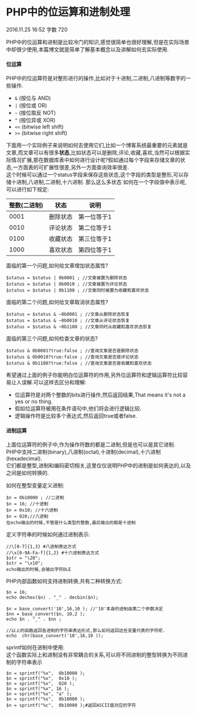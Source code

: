 # PHP中的位运算和进制处理

2016.11.25 16:52  字数 720  

PHP中的位运算和进制是比较冷门的知识,感觉很简单也很好理解,但是在实际场景中却很少使用,本篇博文就是简单了解基本概念以及讲解如何去实际使用.

#### 位运算

PHP中的位运算符是对整形进行的操作,比如对于十进制,二进制,八进制等数字的一些操作.

* `&` (按位与 AND)
* `|` (按位或 OR)
* `~` (按位取反 NOT)
* `^` (按位异或 XOR)
* `<<` (bitwise left shift)
* `>>` (bitwise right shift)

下面用一个实际例子来说明如何去使用它们,比如一个博客系统最重要的元素就是文章,而文章可以有很多**状态**,比如状态可以是删除,评论,收藏,喜欢,当然可以根据实际情况扩展,那在数据库表中如何进行设计呢?假如通过每个字段来存储文章的状态,一方面表的可扩展性很差,另外一方面查询效率很差.  
这个时候可以通过一个status字段来保存这些状态,这个字段的类型是整形,可以存储十进制,八进制,二进制,十六进制. 那么这么多状态`如何在一个字段值中表示呢,可以进行如下规定:

整数(二进制) | 状态 | 说明 
-|-|-
0001 | 删除状态 | 第一位等于1 
0010 | 评论状态 | 第二位等于1 
0100 | 收藏状态 | 第三位等于1 
1000 | 喜欢状态 | 第四位等于1 

面临的第一个问题,如何给文章增加状态属性?

    $status = $status | 0b0001 ; //文章被置为删除状态
    $status = $status | 0b0010 ; //文章被置为评论状态
    $status = $status | 0b1100 ; //文章同时被置为收藏和喜欢状态

面临的第二个问题,如何给文章取消状态属性?

    $status = $status & ~0b0001 ; //文章从删除状态恢复
    $status = $status & ~0b0010 ; //文章从评论状态恢复
    $status = $status & ~0b1100 ; //文章同时从收藏和喜欢状态恢复

面临的第三个问题,如何检查文章的状态?

    $status & 0b0001?true:false ; //查询文章是否是删除状态
    $status & 0b0010?true:false ; //查询文章是否是评论状态
    $status & 0b1100?true:false ; //查询文章是否是收藏和喜欢状态

希望通过上面的例子你能明白位运算符的作用,另外位运算符和逻辑运算符比较容易让人误解.可以这样去区分和理解:

* 位运算符是对两个整数的bits进行操作,然后返回结果,That means it's not a yes or no thing.
* 假如位运算符被用在条件语句中,他们将会进行逻辑比较.
* 逻辑操作符是比较多个表达式,然后返回true或者false.

#### 进制运算

上面位运算符的例子中,作为操作符数的都是二进制,但是也可以是其它进制.  
PHP中支持二进制(binary),八进制(octal),十进制(decimal),十六进制(hexadecimal).  
它们都是整型,进制和编码密切相关,这里仅仅说明PHP中的进制是如何表达的,以及之间是如何转换的.

如何在整型变量定义进制:

    $n = 0b10000 ; //二进制
    $n = 16; //十进制
    $n = 0x10; //十六进制
    $n = 020;//八进制
    在echo输出的时候,不管是什么类型的整数,最后输出的都是十进制

定义字符串的时候如何通过进制表示:

    //\[0-7]{1,3} #八进制表达方式
    //\x[0-9A-Fa-f]{1,2} #十六进制表达方式
    $str = "\20";
    $str = "\x10";
    echo输出的时候,会输出字符DLE

PHP内部函数如何支持进制转换,共有二种转换方式:

    $n = 16;
    echo dechex($n) . "_" . decbin($n);
    
    $n = base_convert('10',16,10 ); //'10'本身的进制由第二个参数决定
    $nn = base_convert($n, 10,2 );
    echo $n . "_" . $nn ;
    
    //以上的函数返回各进制的字符串表达形式,那么如何返回这些变量代表的字符呢.
    echo  chr(base_convert('10',16,10 ));

sprintf如何在进制中使用:  
这个函数实际上和进制没有非常耦合的关系,可以将不同进制的整型转换为不同进制的字符串表示

    $n = sprintf("%x",  0b10000 );
    $n = sprintf("%x",  0x10 );
    $n = sprintf("%x",  020 );
    $n = sprintf("%x", 16 );
    $n = sprintf("%x", "a" );
    $n = sprintf("%s",  0b10000 );
    $n = sprintf("%c",  0b10000 );#返回ASCII值对应的字符
